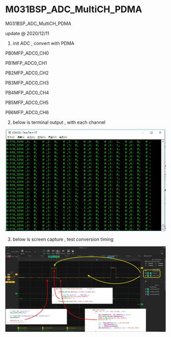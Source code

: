 # M031BSP_ADC_MultiCH_PDMA
 M031BSP_ADC_MultiCH_PDMA

update @ 2020/12/11

1. init ADC , convert with PDMA 

PB0MFP_ADC0_CH0

PB1MFP_ADC0_CH1

PB2MFP_ADC0_CH2

PB3MFP_ADC0_CH3

PB4MFP_ADC0_CH4

PB5MFP_ADC0_CH5

PB6MFP_ADC0_CH6

2. below is terminal output , with each channel

![image](https://github.com/released/M031BSP_ADC_MultiCH_PDMA/blob/main/ADC.jpg)

3. below is screen capture , test conversion timing 

![image](https://github.com/released/M031BSP_ADC_MultiCH_PDMA/blob/main/convert_timing.jpg)

